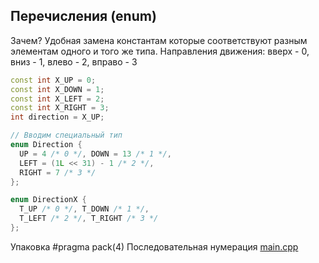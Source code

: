 Перечисления (enum)
-------------------
Зачем?
Удобная замена константам
которые соответствуют разным элементам
одного и того же типа.
Направления движения:
вверх - 0, вниз - 1,
влево - 2, вправо - 3
``` cpp
const int X_UP = 0;
const int X_DOWN = 1;
const int X_LEFT = 2;
const int X_RIGHT = 3;
int direction = X_UP;

// Вводим специальный тип
enum Direction {
  UP = 4 /* 0 */, DOWN = 13 /* 1 */,
  LEFT = (1L << 31) - 1 /* 2 */,
  RIGHT = 7 /* 3 */
};

enum DirectionX {
  T_UP /* 0 */, T_DOWN /* 1 */,
  T_LEFT /* 2 */, T_RIGHT /* 3 */
};
```

Упаковка
#pragma pack(4)
Последовательная нумерация
[main.cpp](main.cpp)

